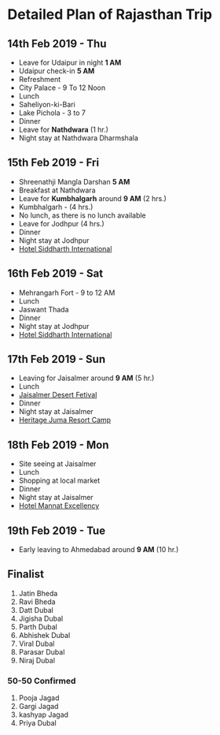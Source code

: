 # Detailed Plan of Rajasthan Trip

## 14th Feb 2019 - Thu ##
* Leave for Udaipur in night **1 AM**
* Udaipur check-in **5 AM**
* Refreshment
* City Palace - 9 To 12 Noon
* Lunch
* Saheliyon-ki-Bari
* Lake Pichola - 3 to 7
* Dinner
* Leave for **Nathdwara** (1 hr.)
* Night stay at Nathdwara Dharmshala

## 15th Feb 2019 - Fri ##
* Shreenathji Mangla Darshan **5 AM**
* Breakfast at Nathdwara
* Leave for **Kumbhalgarh** around **9 AM** (2 hrs.)
* Kumbhalgarh - (4 hrs.)
* No lunch, as there is no lunch available
* Leave for Jodhpur (4 hrs.)
* Dinner
* Night stay at Jodhpur
* [Hotel Siddharth International](https://www.oyorooms.com/18961-budget-oyo-11975-siddharth-international-jodhpur)

## 16th Feb 2019 - Sat ##
* Mehrangarh Fort - 9 to 12 AM
* Lunch 
* Jaswant Thada 
* Dinner
* Night stay at Jodhpur
* [Hotel Siddharth International](https://www.oyorooms.com/18961-budget-oyo-11975-siddharth-international-jodhpur)

## 17th Feb 2019 - Sun ##
* Leaving for Jaisalmer around **9 AM** (5 hr.)
* Lunch
* [Jaisalmer Desert Fetival](https://www.indianholiday.com/fairs-and-festivals/rajasthan/desert-festival-jaisalmer.html)
* Dinner
* Night stay at Jaisalmer
* [Heritage Juma Resort Camp](https://www.goibibo.com/hotels/heritage-juma-resort-camp-hotel-in-jaisalmer-855639425538696048/)

## 18th Feb 2019 - Mon ##
* Site seeing at Jaisalmer
* Lunch
* Shopping at local market 
* Dinner
* Night stay at Jaisalmer
* [Hotel Mannat Excellency](https://www.oyorooms.com/7864-budget-oyo-4809-hotel-mannat-excellency-jaisalmer)

## 19th Feb 2019 - Tue ##
* Early leaving to Ahmedabad around **9 AM** (10 hr.)


## Finalist
1. Jatin Bheda
2. Ravi Bheda
3. Datt Dubal
4. Jigisha Dubal
5. Parth Dubal
6. Abhishek Dubal
7. Viral Dubal
8. Parasar Dubal
9. Niraj Dubal

### 50-50 Confirmed
1. Pooja Jagad
2. Gargi Jagad
3. kashyap Jagad
4. Priya Dubal

